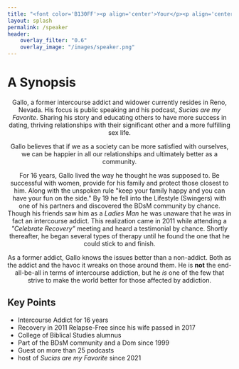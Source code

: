 ```yaml
---
title: "<font color='B130FF'><p align='center'>Your</p><p align='center'>Next</p><p align='center'>Guest Speaker</p></font>"
layout: splash
permalink: /speaker
header:
    overlay_filter: "0.6"
    overlay_image: "/images/speaker.png"
---
```


# A Synopsis

<p align='center'><span>Gallo, a former intercourse addict and widower currently resides in Reno, Nevada. His focus is public speaking and his podcast, <i>Sucias are my Favorite</i>. Sharing his story and educating others to have more success in dating, thriving relationships with their significant other and a more fulfilling sex life.</span></p>

<p align='center'>Gallo believes that if we as a society can be more satisfied with ourselves, we can be happier in all our relationships and ultimately better as a community.</p>
<p align='center'>For 16 years, Gallo lived the way he thought he was supposed to. Be successful with women, provide for his family and protect those closest to him. Along with the unspoken rule "keep your family happy and you can have your fun on the side." By 19 he fell into the Lifestyle (Swingers) with one of his partners and discovered the BDsM community by chance. Though his friends saw him as a <i>Ladies Man</i> he was unaware that he was in fact an intercourse addict. This realization came in 2011 while attending a <i>"Celebrate Recovery"</i> meeting and heard a testimonial by chance. Shortly thereafter, he began several types of therapy until he found the one that he could stick to and finish.</p>
<p align='center'>As a former addict, Gallo knows the issues better than a non-addict. Both as the addict and the havoc it wreaks on those around them. He is <b>not</b> the end-all-be-all in terms of intercourse addiction, but he <i>is</i> one of the few that strive to make the world better for those affected by addiction.</p>

## Key Points

* Intercourse Addict for 16 years
* Recovery in 2011 Relapse-Free since his wife passed in 2017
* College of Biblical Studies alumnus
* Part of the BDsM community and a Dom since 1999
* Guest on more than 25 podcasts
* host of _Sucias are my Favorite_ since 2021
